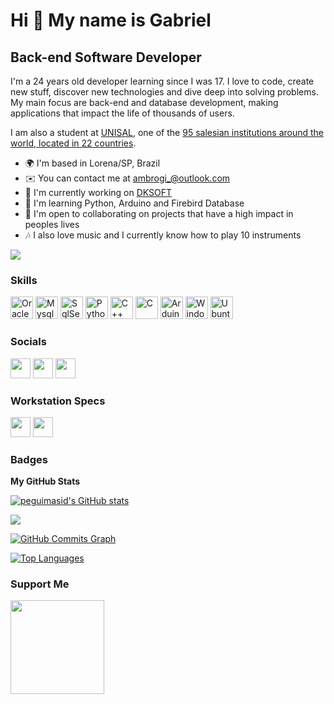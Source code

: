 Hi 👋 My name is Gabriel
==========================

Back-end Software Developer
-----------------------------

I'm a 24 years old developer learning since I was 17. I love to code, create new stuff, discover new technologies and dive deep into solving problems. My main focus are back-end and database development, making applications that impact the life of thousands of users.

I am also a student at [UNISAL](https://unisal.br), one of the [95 salesian institutions around the world, located in 22 countries](https://ius-sdb.com/ius-world-networks/).

* 🌍  I'm based in Lorena/SP, Brazil
* ✉️  You can contact me at [ambrogi_@outlook.com](mailto:ambrogi_@outlook.com)
* 🚀  I'm currently working on [DKSOFT](https://suportedksoft.com.br)
* 🧠  I'm learning Python, Arduino and Firebird Database
* 🤝  I'm open to collaborating on projects that have a high impact in peoples lives
* 🎶  I also love music and I currently know how to play 10 instruments

<a href="https://www.github.com/guedonotfound" target="_blank" rel="noreferrer"><img
src="https://img.shields.io/github/followers/guedonotfound?logo=github&style=for-the-badge&color=3382ed&labelColor=171717" /></a>

### Skills

<p align="left">
<a href="https://www.oracle.com" target="_blank" rel="noreferrer"><img src="https://img.shields.io/badge/Oracle-F80000?style=for-the-badge&logo=Oracle&logoColor=white" height="36" alt="Oracle" /></a>
<a href="https://www.mysql.com" target="_blank" rel="noreferrer"><img src="https://img.shields.io/badge/MySQL-005C84?style=for-the-badge&logo=mysql&logoColor=white" height="36" alt="Mysql" /></a>
<a href="http://www.microsoft.com/sqlserver/" target="_blank" rel="noreferrer"><img src="https://img.shields.io/badge/Microsoft%20SQL%20Server-CC2927?style=for-the-badge&logo=microsoft%20sql%20server&logoColor=white" height="36" alt="SqlServer" /></a>
<a href="https://www.python.org" target="_blank" rel="noreferrer"><img src="https://img.shields.io/badge/Python-FFD43B?style=for-the-badge&logo=python&logoColor=blue" height="36" alt="Python" /></a>
<a href="http://www.cplusplus.org" target="_blank" rel="noreferrer"><img src="https://img.shields.io/badge/C%2B%2B-00599C?style=for-the-badge&logo=c%2B%2B&logoColor=white" height="36" alt="C++" /></a>
<a href="www.open-std.org/jtc1/sc22/wg14/" target="_blank" rel="noreferrer"><img src="https://img.shields.io/badge/C-00599C?style=for-the-badge&logo=c&logoColor=white" height="36" alt="C" /></a>
<a href="https://www.arduino.cc" target="_blank" rel="noreferrer"><img src="https://img.shields.io/badge/Arduino_IDE-00979D?style=for-the-badge&logo=arduino&logoColor=white" height="36" alt="Arduino" /></a>
<a href="www.microsoft.com/windows" target="_blank" rel="noreferrer"><img src="https://img.shields.io/badge/Windows-0078D6?style=for-the-badge&logo=windows&logoColor=white" height="36" alt="Windows" /></a>
<a href="https://ubuntu.com" target="_blank" rel="noreferrer"><img src="https://img.shields.io/badge/Ubuntu-E95420?style=for-the-badge&logo=ubuntu&logoColor=white" height="36" alt="Ubuntu" /></a>
</p>

### Socials

<p align="left"> <a href="https://discord.com/users/402554866406522891" target="_blank" rel="noreferrer"><img src="https://img.shields.io/badge/Discord-5865F2?style=for-the-badge&logo=discord&logoColor=white" height="32" /></a> <a href="https://www.linkedin.com/in/gabriel-ambrogi/" target="_blank" rel="noreferrer"><img src="https://img.shields.io/badge/LinkedIn-0077B5?style=for-the-badge&logo=linkedin&logoColor=white" height="32" /></a> <a href="https://www.youtube.com/guedesbrogidrumschannel" target="_blank" rel="noreferrer"><img src="https://img.shields.io/badge/YouTube-FF0000?style=for-the-badge&logo=youtube&logoColor=white" height="32" /></a></p>

### Workstation Specs

<p align="left"> <a href="https://www.intel.com/content/www/us/en/products/sku/190884/intel-core-i59600kf-processor-9m-cache-up-to-4-60-ghz/specifications.html" target="_blank" rel="noreferrer"><img src="https://img.shields.io/badge/Intel%20Core_i5_9600KF-0071C5?style=for-the-badge&logo=intel&logoColor=white" height="32" /></a> <a href="https://www.linkedin.com/in/gabriel-ambrogi/" target="_blank" rel="noreferrer"><img src="https://img.shields.io/badge/NVIDIA-RTX2060-76B900?style=for-the-badge&logo=nvidia&logoColor=white" height="32" /></a></p>

### Badges

<b>My GitHub Stats</b>

<a href="http://www.github.com/guedonotfound"><img src="https://github-readme-stats-peguimasid.vercel.app/api?username=guedonotfound&show_icons=true&hide=&count_private=true&title_color=3382ed&text_color=ffffff&icon_color=3382ed&bg_color=171717&hide_border=true&show_icons=true" alt="peguimasid's GitHub stats" /></a>

<a href="http://www.github.com/guedonotfound"><img src="https://github-readme-streak-stats.herokuapp.com/?user=guedonotfound&stroke=ffffff&background=171717&ring=3382ed&fire=3382ed&currStreakNum=ffffff&currStreakLabel=3382ed&sideNums=ffffff&sideLabels=ffffff&dates=ffffff&hide_border=true" /></a>

<a href="http://www.github.com/guedonotfound"><img src="https://activity-graph.herokuapp.com/graph?username=guedonotfound&bg_color=171717&color=ffffff&line=3382ed&point=ffffff&area_color=171717&area=true&hide_border=true&custom_title=GitHub%20Commits%20Graph" alt="GitHub Commits Graph" /></a>

<a href="https://github.com/guedonotfound" align="left"><img src="https://github-readme-stats-guedonotfound.vercel.app/api/top-langs/?username=guedonotfound&layout=compact&title_color=3382ed&text_color=ffffff&icon_color=3382ed&bg_color=171717&hide_border=true&locale=en&custom_title=Top%20%Languages" alt="Top Languages" /></a>

### Support Me

<a href="https://www.buymeacoffee.com/peguimasid"><img src="https://cdn.buymeacoffee.com/buttons/v2/default-yellow.png" width="150" /></a>
